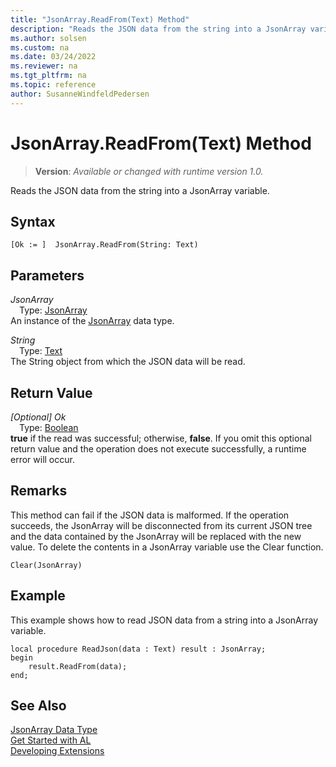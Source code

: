 ```yaml
---
title: "JsonArray.ReadFrom(Text) Method"
description: "Reads the JSON data from the string into a JsonArray variable."
ms.author: solsen
ms.custom: na
ms.date: 03/24/2022
ms.reviewer: na
ms.tgt_pltfrm: na
ms.topic: reference
author: SusanneWindfeldPedersen
---
```

[//]: # (START>DO_NOT_EDIT)
[//]: # (IMPORTANT:Do not edit any of the content between here and the END>DO_NOT_EDIT.)
[//]: # (Any modifications should be made in the .xml files in the ModernDev repo.)
# JsonArray.ReadFrom(Text) Method
> **Version**: _Available or changed with runtime version 1.0._

Reads the JSON data from the string into a JsonArray variable.


## Syntax
```AL
[Ok := ]  JsonArray.ReadFrom(String: Text)
```
## Parameters
*JsonArray*  
&emsp;Type: [JsonArray](jsonarray-data-type.md)  
An instance of the [JsonArray](jsonarray-data-type.md) data type.  

*String*  
&emsp;Type: [Text](../text/text-data-type.md)  
The String object from which the JSON data will be read.  


## Return Value
*[Optional] Ok*  
&emsp;Type: [Boolean](../boolean/boolean-data-type.md)  
**true** if the read was successful; otherwise, **false**. If you omit this optional return value and the operation does not execute successfully, a runtime error will occur.  


[//]: # (IMPORTANT: END>DO_NOT_EDIT)

## Remarks
This method can fail if the JSON data is malformed. If the operation succeeds, the JsonArray will be disconnected from its current JSON tree and the data contained by the JsonArray will be replaced with the new value. To delete the contents in a JsonArray variable use the Clear function.

```
Clear(JsonArray)
```

## Example
This example shows how to read JSON data from a string into a JsonArray variable.

```al
local procedure ReadJson(data : Text) result : JsonArray;
begin
    result.ReadFrom(data);    
end;
```

## See Also
[JsonArray Data Type](jsonarray-data-type.md)  
[Get Started with AL](../../devenv-get-started.md)  
[Developing Extensions](../../devenv-dev-overview.md)